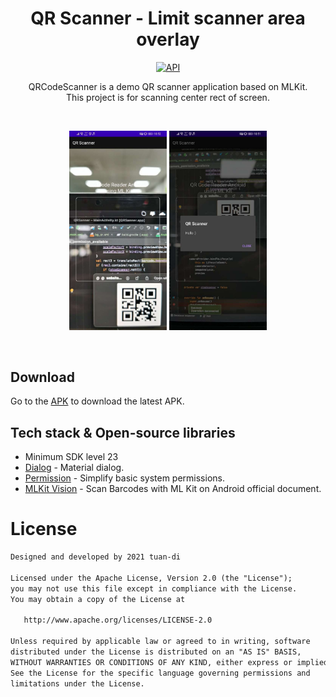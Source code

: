 <h1 align="center">QR Scanner - Limit scanner area overlay</h1>

<p align="center">
  <a href="https://android-arsenal.com/api?level=23"><img alt="API" src="https://img.shields.io/badge/API-23%2B-green"/></a>
</p>

<p align="center">  
QRCodeScanner is a demo QR scanner application based on MLKit.<br>This project is for scanning center rect of screen.<br>
</p>
</br>

<p align="center">
<img src="/screenshot/capture_1.png" width="31%"/>
<img src="/screenshot/capture_2.png" width="31%"/>
</p>
</br>

## Download
Go to the [APK](https://github.com/tuan-di/QRCodeScanner/tree/main/apk) to download the latest APK.

## Tech stack & Open-source libraries
- Minimum SDK level 23
- [Dialog](https://github.com/afollestad/material-dialogs) - Material dialog.
- [Permission](https://github.com/googlesamples/easypermissions) - Simplify basic system permissions.
- [MLKit Vision](https://developers.google.com/ml-kit/vision/barcode-scanning/android) - Scan Barcodes with ML Kit on Android official document.

# License
```xml
Designed and developed by 2021 tuan-di

Licensed under the Apache License, Version 2.0 (the "License");
you may not use this file except in compliance with the License.
You may obtain a copy of the License at

   http://www.apache.org/licenses/LICENSE-2.0

Unless required by applicable law or agreed to in writing, software
distributed under the License is distributed on an "AS IS" BASIS,
WITHOUT WARRANTIES OR CONDITIONS OF ANY KIND, either express or implied.
See the License for the specific language governing permissions and
limitations under the License.
```
